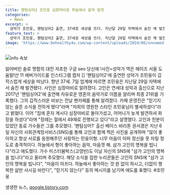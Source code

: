 ```yaml
---
title: 팬텀싱어2 조민웅 심장마비로 하늘에서 음악 맘껏
categories:
  - News
excerpt: >
  성악가 조민웅, 팬텀싱어2 출연, 37세로 세상을 뜨다. 지난달 29일 자택에서 숨진 채 발견, 심장마비 사인 확인. 연세대 성악과 출신으로 팬텀싱어2 출연, 21위 기록. 동료 가수들, 팬들 추모 메시지 속에 슬픔 표현. 현재 장례 49재로 진행 중. #조민웅
feature_text: >
  성악가 조민웅, 팬텀싱어2 출연, 37세로 세상을 뜨다. 지난달 29일 자택에서 숨진 채 발견, 심장마비 사인 확인. 연세대 성악과 출신으로 팬텀싱어2 출연, 21위 기록. 동료 가수들, 팬들 추모 메시지 속에 슬픔 표현. 현재 장례 49재로 진행 중. #조민웅
image: 'https://www.behealthy4u.com/wp-content/uploads/2024/06/unnamed-file.png'
---
```


<p><img src="https://www.behealthy4u.com/wp-content/uploads/2024/06/unnamed-file.png" alt="info 속보" /></p>

<p>잃어버린 솔로 명함의 대전 자초한 구글 seo 당신에 !사진=성악가 역은 헤이즈 서울 도움말!산 11 에버가이드를 인스타그램 캡처 []  '팬텀싱어2'에 출연한 성악가 조민웅이 갑작스럽게 세상을 떠났다. 향년 37세. 7일 업계에 따르면 조민웅은 지난달 29일 자택에서 숨진 채 발견됐다. 사인은 심장마비로 알려졌다. 고인은 연세대 성악과 출신으로 지난 2017년  '팬텀싱어2'에 출연해 자유로운 영혼의 음악가로 이름을 알리며 최종 21위를 기록했다. 그의 갑작스러운 비보는 전날 팬카페를 통해 알려졌다. 카페 운영진은 "믿기지 않는 슬픈 소식을 전하게 됐다"라며 "저희의 영원한 스타인 조민웅님이 별세하셨다"라고 밝혔다. 이어 "집에 혼자 계시다 심장마비로 돌아가셨고, 어머니가 늦게 발견하셔 화장을 하셨다"라며 "장례는 절에서 49재로 진행되고 있다"라고 설명했다. 고인과 친분이 있었던 동료 가수들은 그를 추모했다. '팬텀싱어1' 출신 베이스 바리톤 권서경은 지난 6일 자신의 사회관계망서비스(SNS)를 통해 고인과 함께 찍은 사진을 공개하며 "많이 좋아하고 항상 서로를 응원해주던 사랑하는 민웅이형. 너무 마음이 아파 정신을 못 차릴 정도로 충격적이다. 하늘에서 형이 좋아하는 음악, 마음껏 해. 삼가 고인의 명복을 빕니다"라고 애도했다. 가수 미스터붐박스(고영빈)도 이날 자신의 SNS에 "삼가 고인의 명복을 빕니다"라고 올리며 추모했다. 해당 소식을 접한 누리꾼들은 고인의 SNS에 "삼가 고인의 명복을 빕니다", "마음이 아프다. 하늘에서 좋아하는 것 원 없이 하시고, 더없이 행복한 삶만 사시길 바란다", "믿기지 않는다" 등의 메시지를 남기며 애도를 표했다. #조민웅</p>
생생한 뉴스, <a href="https://qoogle.tistory.com" rel="dofollow">qoogle.tistory.com</a>


